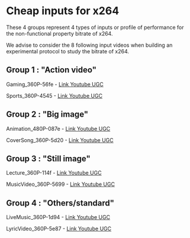 # Cheap inputs for x264

These 4 groups represent 4 types of inputs or profile of performance for the non-functional property bitrate of x264.

We advise to consider the 8 following input videos when building an experimental protocol to study the bitrate of x264.

## Group 1 : "Action video"
Gaming_360P-56fe - [Link Youtube UGC](https://console.cloud.google.com/storage/browser/_details/ugc-dataset/original_videos/Gaming/360P/Gaming_360P-56fe.mkv)

Sports_360P-4545 - [Link Youtube UGC](https://console.cloud.google.com/storage/browser/_details/ugc-dataset/original_videos/Sports/360P/Sports_360P-4545.mkv)

## Group 2 : "Big image"
Animation_480P-087e - [Link Youtube UGC](https://console.cloud.google.com/storage/browser/_details/ugc-dataset/original_videos/Animation/480P/Animation_480P-087e.mkv)

CoverSong_360P-5d20 - [Link Youtube UGC](https://console.cloud.google.com/storage/browser/_details/ugc-dataset/original_videos/CoverSong/360P/CoverSong_360P-5d20.mkv)

## Group 3 : "Still image"
Lecture_360P-114f - [Link Youtube UGC](https://console.cloud.google.com/storage/browser/_details/ugc-dataset/original_videos/Lecture/360P/Lecture_360P-114f.mkv)

MusicVideo_360P-5699 - [Link Youtube UGC](https://console.cloud.google.com/storage/browser/_details/ugc-dataset/original_videos/MusicVideo/360P/MusicVideo_360P-5699.mkv)

## Group 4 : "Others/standard"
LiveMusic_360P-1d94 - [Link Youtube UGC](https://console.cloud.google.com/storage/browser/_details/ugc-dataset/original_videos/LiveMusic/360P/LiveMusic_360P-1d94.mkv)

LyricVideo_360P-5e87 - [Link Youtube UGC](https://console.cloud.google.com/storage/browser/_details/ugc-dataset/original_videos/LyricVideo_360P-5e87/360P/LyricVideo_360P-5e87.mkv)

